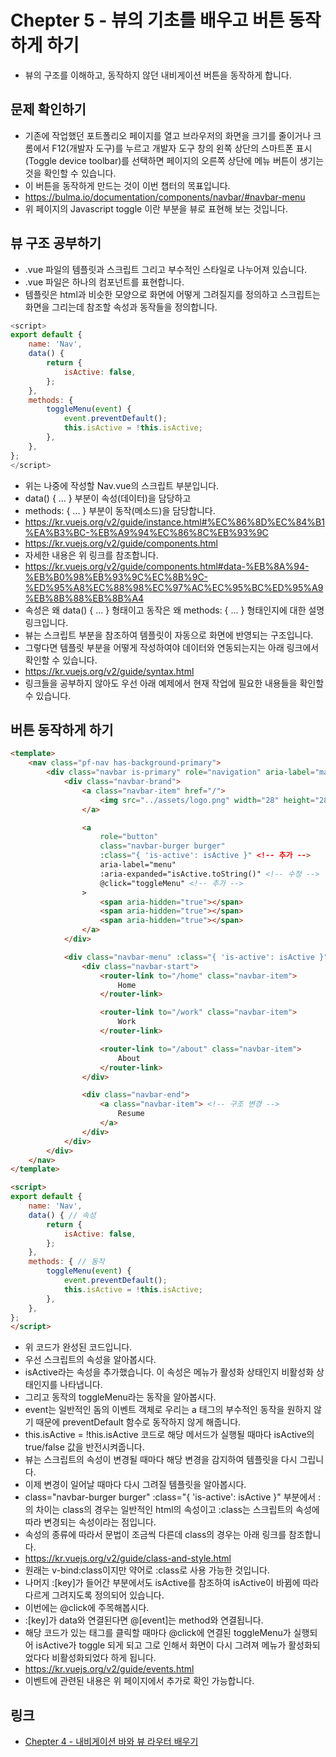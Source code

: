 # Chepter 5 - 뷰의 기초를 배우고 버튼 동작하게 하기
- 뷰의 구조를 이해하고, 동작하지 않던 내비게이션 버튼을 동작하게 합니다.
## 문제 확인하기
- 기존에 작업했던 포트폴리오 페이지를 열고 브라우저의 화면을 크기를 줄이거나 
크롬에서 F12(개발자 도구)를 누르고 개발자 도구 창의 왼쪽 상단의 스마트폰 표시(Toggle device toolbar)를 선택하면
페이지의 오른쪽 상단에 메뉴 버튼이 생기는 것을 확인할 수 있습니다.
- 이 버튼을 동작하게 만드는 것이 이번 챕터의 목표입니다.
- https://bulma.io/documentation/components/navbar/#navbar-menu
- 위 페이지의 Javascript toggle 이란 부분을 뷰로 표현해 보는 것입니다.
## 뷰 구조 공부하기
- .vue 파일의 템플릿과 스크립트 그리고 부수적인 스타일로 나누어져 있습니다.
- .vue 파일은 하나의 컴포넌트를 표현합니다.
- 템플릿은 html과 비슷한 모양으로 화면에 어떻게 그려질지를 정의하고 스크립트는 화면을 그리는데 참조할 속성과 동작들을 정의합니다.
``` javascript
<script>
export default {
    name: 'Nav',
    data() {
        return {
            isActive: false,
        };
    },
    methods: {
        toggleMenu(event) {
            event.preventDefault();
            this.isActive = !this.isActive;
        },
    },
};
</script>
```
- 위는 나중에 작성할 Nav.vue의 스크립트 부분입니다.
- data() { ... } 부분이 속성(데이터)을 담당하고
- methods: { ... } 부분이 동작(메소드)을 담당합니다.
- https://kr.vuejs.org/v2/guide/instance.html#%EC%86%8D%EC%84%B1%EA%B3%BC-%EB%A9%94%EC%86%8C%EB%93%9C
- https://kr.vuejs.org/v2/guide/components.html
- 자세한 내용은 위 링크를 참조합니다.
- https://kr.vuejs.org/v2/guide/components.html#data-%EB%8A%94-%EB%B0%98%EB%93%9C%EC%8B%9C-%ED%95%A8%EC%88%98%EC%97%AC%EC%95%BC%ED%95%A9%EB%8B%88%EB%8B%A4
- 속성은 왜 data() { ... } 형태이고 동작은 왜 methods: { ... } 형태인지에 대한 설명 링크입니다.
- 뷰는 스크립트 부분을 참조하여 템플릿이 자동으로 화면에 반영되는 구조입니다.
- 그렇다면 템플릿 부분을 어떻게 작성하여야 데이터와 연동되는지는 아래 링크에서 확인할 수 있습니다.
- https://kr.vuejs.org/v2/guide/syntax.html
- 링크들을 공부하지 않아도 우선 아래 예제에서 현재 작업에 필요한 내용들을 확인할 수 있습니다.
## 버튼 동작하게 하기
``` html
<template>
    <nav class="pf-nav has-background-primary">
        <div class="navbar is-primary" role="navigation" aria-label="main navigation">
            <div class="navbar-brand">
                <a class="navbar-item" href="/">
                    <img src="../assets/logo.png" width="28" height="28">
                </a>

                <a
                    role="button"
                    class="navbar-burger burger"
                    :class="{ 'is-active': isActive }" <!-- 추가 -->
                    aria-label="menu"
                    :aria-expanded="isActive.toString()" <!-- 수정 -->
                    @click="toggleMenu" <!-- 추가 -->
                >
                    <span aria-hidden="true"></span>
                    <span aria-hidden="true"></span>
                    <span aria-hidden="true"></span>
                </a>
            </div>

            <div class="navbar-menu" :class="{ 'is-active': isActive }"> <!-- 수정 -->
                <div class="navbar-start">
                    <router-link to="/home" class="navbar-item">
                        Home
                    </router-link>

                    <router-link to="/work" class="navbar-item">
                        Work
                    </router-link>

                    <router-link to="/about" class="navbar-item">
                        About
                    </router-link>
                </div>

                <div class="navbar-end">
                    <a class="navbar-item"> <!-- 구조 변경 -->
                        Resume
                    </a>
                </div>
            </div>
        </div>
    </nav>
</template>

<script>
export default {
    name: 'Nav',
    data() { // 속성
        return {
            isActive: false,
        };
    },
    methods: { // 동작
        toggleMenu(event) {
            event.preventDefault();
            this.isActive = !this.isActive;
        },
    },
};
</script>
```
- 위 코드가 완성된 코드입니다.
- 우선 스크립트의 속성을 알아봅시다.
- isActive라는 속성을 추가했습니다. 이 속성은 메뉴가 활성화 상태인지 비활성화 상태인지를 나타냅니다.
- 그리고 동작의 toggleMenu라는 동작을 알아봅시다.
- event는 일반적인 돔의 이벤트 객체로 우리는 a 태그의 부수적인 동작을 원하지 않기 때문에 preventDefault 함수로 동작하지 않게 해줍니다.
- this.isActive = !this.isActive 코드로 해당 메서드가 실행될 때마다 isActive의 true/false 값을 반전시켜줍니다.
- 뷰는 스크립트의 속성이 변경될 때마다 해당 변경을 감지하여 템플릿을 다시 그립니다.
- 이제 변경이 일어날 때마다 다시 그려질 템플릿을 알아봅시다.
- class="navbar-burger burger" :class="{ 'is-active': isActive }" 부분에서 :의 차이는
class의 경우는 일반적인 html의 속성이고 :class는 스크립트의 속성에 따라 변경되는 속성이라는 점입니다.
- 속성의 종류에 따라서 문법이 조금씩 다른데 class의 경우는 아래 링크를 참조합니다.
- https://kr.vuejs.org/v2/guide/class-and-style.html
- 원래는 v-bind:class이지만 약어로 :class로 사용 가능한 것입니다.
- 나머지 :[key]가 들어간 부분에서도 isActive를 참조하여 isActive이 바뀜에 따라 다르게 그려지도록 정의되어 있습니다.
- 이번에는 @click에 주목해봅시다.
- :[key]가 data와 연결된다면 @[event]는 method와 연결됩니다.
- 해당 코드가 있는 태그를 클릭할 때마다 @click에 연결된 toggleMenu가 실행되어 isActive가 toggle 되게 되고
그로 인해서 화면이 다시 그려져 메뉴가 활성화되었다다 비활성화되었다 하게 됩니다.
- https://kr.vuejs.org/v2/guide/events.html
- 이벤트에 관련된 내용은 위 페이지에서 추가로 확인 가능합니다.

## 링크
- [Chepter 4 - 내비게이션 바와 뷰 라우터 배우기](https://github.com/windbella/portfolio-challenge/tree/master/ch4)
